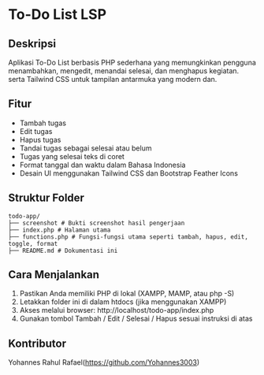 # To-Do List LSP

## Deskripsi

Aplikasi To-Do List berbasis PHP sederhana yang memungkinkan pengguna menambahkan, mengedit, menandai selesai, dan menghapus kegiatan. serta Tailwind CSS untuk tampilan antarmuka yang modern dan.

## Fitur

- Tambah tugas
- Edit tugas
- Hapus tugas
- Tandai tugas sebagai selesai atau belum
- Tugas yang selesai teks di coret
- Format tanggal dan waktu dalam Bahasa Indonesia
- Desain UI menggunakan Tailwind CSS dan Bootstrap Feather Icons

## Struktur Folder

```
todo-app/
├── screenshot # Bukti screenshot hasil pengerjaan
├── index.php # Halaman utama
├── functions.php # Fungsi-fungsi utama seperti tambah, hapus, edit, toggle, format
├── README.md # Dokumentasi ini

```

## Cara Menjalankan

1. Pastikan Anda memiliki PHP di lokal (XAMPP, MAMP, atau php -S)
2. Letakkan folder ini di dalam htdocs (jika menggunakan XAMPP)
3. Akses melalui browser: http://localhost/todo-app/index.php
4. Gunakan tombol Tambah / Edit / Selesai / Hapus sesuai instruksi di atas

## Kontributor

Yohannes Rahul Rafael(https://github.com/Yohannes3003)
